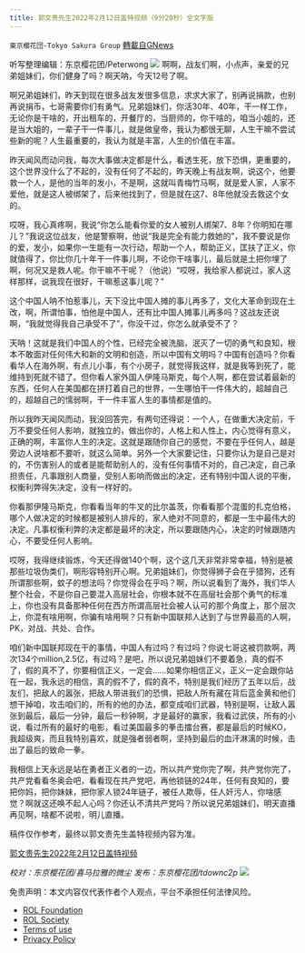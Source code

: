 ```yaml
---
title: 郭文贵先生2022年2月12日盖特视频（9分20秒）全文字版
---
```

`東京櫻花団-Tokyo Sakura Group` [轉載自GNews](https://gnews.org/zh-hans/1997314/)

听写整理编辑：东京樱花团/Peterwong
![](https://assets.gnews.org/wp-content/uploads/2022/02/1-131.png)
啊啊，战友们啊，小点声，亲爱的兄弟姐妹们，你们健身了吗？啊天呐，今天12号了啊。

啊兄弟姐妹们，昨天到现在很多战友发很多信息，求求大家了，别再说捐款，也别再说捐币，七哥需要你们有勇气。兄弟姐妹们，你活30年、40年，干一样工作，无论你是干啥的，开出租车的，开餐厅的，当厨师的，你干啥的，咱当小姐的，还是当大姐的，一辈子干一件事儿，就是做皇帝，我认为都很无聊，人生干嘛不尝试些新的呢？人生最重要的，我认为就是丰富，人生的价值在丰富。

昨天闻风而动问我，每次大事做决定都是什么，看透生死，放下恐惧，更重要的，这个世界没什么了不起的，没有任何了不起的，昨天晚上有战友啊，说这个，他要救一个人，是他的当年的发小，不是啊，这就叫青梅竹马啊，就是爱人家，人家不爱他，就是这人被绑架了，后来他找到了，但是就在这7、8年他就没去救这个女的。

哎呀，我心真疼啊，我说“你怎么能看你爱的女人被别人绑架7、8年？你明知在哪儿？”我说这位战友，他是警察啊，他说“我是完全有能力救她的”，我不要说是你的爱，发小，如果你一生能有一次行动，帮助一个人，帮助正义，匡扶了正义，你就值得了，你比你几十年干一件事儿啊，不论你干啥事儿，最后就是土把你埋了啊，何况又是救人呢。你干嘛不干呢？（他说）“哎呀，我给家人都说过，家人这样那样，说我现在很好，干嘛惹这事儿呢？”

这个中国人呐不怕惹事儿，天下没比中国人摊的事儿再多了，文化大革命到现在土改，啊，所谓怕事，怕他是中国人，还有比中国人摊事儿再多吗？这战友还说啊，“我就觉得我自己承受不了”，你没干过，你怎么就承受不了？

天呐！这就是我们中国人的个性，已经完全被洗脑，泯灭了一切的勇气和良知，根本不敢面对任何伟大和新的文明和创造，所以中国有文明吗？中国有创造吗？你看看华人在海外啊，有点儿小事，有个小房子，就觉得我这样，就是我等到死了，能维持到死就不错了。但你看人家外国人伊隆马斯克，每个人啊，都在尝试着最新的东西，任何人在美国都在拼打着自己的世界，一生哪怕干一件伟大的，超越自己的，超越自己的懦弱啊，干一件丰富人生的事情都是值的。

所以我昨天闻风而动，我没回答完，有两句还得说：一个人，在做重大决定前，千万不要受任何人影响，就独立的，做出你的，人格上和人性上，内心觉得有意义，正确的啊，丰富你人生的决定。这就是跟随你自己的感觉，不要在乎任何人，越是旁边人说啥都不要听，就这么简单。另外一个大家要记住，只要你认为是自己是对的，不伤害别人的或者是能帮助别人的，没有任何事情不对的，自己决定，自己承担责任，凡事跟别人商量，受别人影响而做出的决定，还有特别中国人说的平衡，权衡利弊得失决定，没有一样好的。

你看那伊隆马斯克，你看看当年的牛叉的比尔盖茨，你看看那个混蛋的扎克伯格，哪个人做决定的时候都是被别人排斥的，家人绝对不同意的，都是一生中最伟大的决定。凡事权衡利弊的决定都是最坏的决定，所以要跟随内心，决定的时候跟随内心，不要受任何人影响。

哎呀，我得继续锻炼，今天还得做140个啊，这个这几天非常非常幸福，特别是被那些垃圾伪类们，啊形容特别开心啊。兄弟姐妹们，你觉得狮子会在乎猎狗，还有所谓那些啊，蚊子的想法吗？你觉得会在乎吗？啊，所以说看到了海外，我们华人整个社会，不是你自己要混入高层社会，你根本就不在高层社会那个勇气的标准上，你也没有具备那种任何在西方所谓高层社会被人认可的那个角度上，那个层次上，你混有啥用啊，你骗有啥用啊？只有新中国联邦人达到了与世界最高的人啊，PK，对战、共处、合作。

咱们新中国联邦现在干的事情，中国人有过吗？有过吗？你说七哥这被罚款啊，两次134个million,2.5亿，有过吗？是吧，所以说兄弟姐妹们不要着急，真的假不了，假的真不了，你要相信正义，一定会……如果你相信正义，正义一定会跟你站在一起，我永远的相信，真的假不了，假的真不，特别是我们经历了五年以后，战友们，把敌人的嚣张，把敌人带进我们的恐惧，把敌人所有藏在背后蓝金黄和他们想干掉咱，攻击咱们的，所有的他的办法，都变成咱们武器，特别是啊，让敌人嚣张到最后，最后一分钟，最后一秒钟啊，才是最好的赢家，我看过武侠，所有的小说，看过所有的最好的电影，看过美国最多的拳击擂台赛，都是最后的时候KO，我超级爽，而且我特别喜欢，就是强者弱者啊，坚持到最后的血汗淋漓的时候，击出了最后的致命一拳。

我相信上天永远是站在勇者正义者的一边，所以共产党你完了啊，共产党你完了，共产党看看冬奥会吧，看看现在共产党吧，再他锁链的24年，任何有良知的，要把你妈，把你妹妹，把你家人锁24年链子，被任人欺辱，任人奸污人，你啥感觉？啊就这还唤不起人心吗？你还认不清共产党吗？所以说兄弟姐妹们，明天直播再见啊，啥都不说啦，明儿直播。

稿件仅作参考，最终以郭文贵先生盖特视频内容为准。

[郭文贵先生2022年2月12日盖特视频](https://gettr.com/post/pu2dte2ff8)

*校对：东京樱花团/喜马拉雅的微尘*
*发布：东京樱花团/tdownc2p*
![](https://assets.gnews.org/wp-content/uploads/2021/12/yht.jpg)
 

免责声明：本文内容仅代表作者个人观点，平台不承担任何法律风险。

- [ROL Foundation](https://rolfoundation.org/)
- [ROL Society](https://rolsociety.org/)
- [Terms of use](https://gnews.org/terms-of-use-3/)
- [Privacy Policy](https://gnews.org/privacy-policy/)
